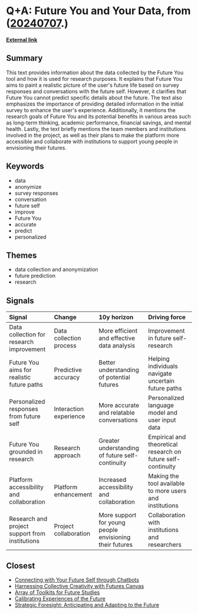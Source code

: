 # __Q+A: Future You and Your Data__, from ([20240707](https://kghosh.substack.com/p/20240707).)

__[External link](https://www.media.mit.edu/projects/future-you/overview/)__



## Summary

This text provides information about the data collected by the Future You tool and how it is used for research purposes. It explains that Future You aims to paint a realistic picture of the user's future life based on survey responses and conversations with the future self. However, it clarifies that Future You cannot predict specific details about the future. The text also emphasizes the importance of providing detailed information in the initial survey to enhance the user's experience. Additionally, it mentions the research goals of Future You and its potential benefits in various areas such as long-term thinking, academic performance, financial savings, and mental health. Lastly, the text briefly mentions the team members and institutions involved in the project, as well as their plans to make the platform more accessible and collaborate with institutions to support young people in envisioning their futures.

## Keywords

* data
* anonymize
* survey responses
* conversation
* future self
* improve
* Future You
* accurate
* predict
* personalized

## Themes

* data collection and anonymization
* future prediction
* research

## Signals

| Signal                                         | Change                  | 10y horizon                                             | Driving force                                                |
|:-----------------------------------------------|:------------------------|:--------------------------------------------------------|:-------------------------------------------------------------|
| Data collection for research improvement       | Data collection process | More efficient and effective data analysis              | Improvement in future self-research                          |
| Future You aims for realistic future paths     | Predictive accuracy     | Better understanding of potential futures               | Helping individuals navigate uncertain future paths          |
| Personalized responses from future self        | Interaction experience  | More accurate and relatable conversations               | Personalized language model and user input data              |
| Future You grounded in research                | Research approach       | Greater understanding of future self-continuity         | Empirical and theoretical research on future self-continuity |
| Platform accessibility and collaboration       | Platform enhancement    | Increased accessibility and collaboration               | Making the tool available to more users and institutions     |
| Research and project support from institutions | Project collaboration   | More support for young people envisioning their futures | Collaboration with institutions and researchers              |

## Closest

* [Connecting with Your Future Self through Chatbots](65cf4789fa6df6abeb1b059b62894622)
* [Harnessing Collective Creativity with Futures Canvas](ca4df2617146551eab6d6792c32adb78)
* [Array of Toolkits for Future Studies](1627c349466b12746bafae14c5c576eb)
* [Calibrating Experiences of the Future](60ca937aa44bdaf31b5128e3b4f01fe9)
* [Strategic Foresight: Anticipating and Adapting to the Future](40a99c098bad8dda821b757d8d88a80a)